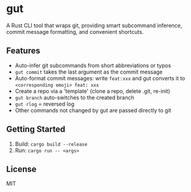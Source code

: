 # gut

A Rust CLI tool that wraps git, providing smart subcommand inference, commit message formatting, and convenient shortcuts.

## Features
- Auto-infer git subcommands from short abbreviations or typos
- `gut commit` takes the last argument as the commit message
- Auto-format commit messages: write `feat:xxx` and gut converts it to `<corresponding emoji> feat: xxx`
- Create a repo via a 'template' (clone a repo, delete .git, re-init)
- `gut branch` auto-switches to the created branch
- `gut rlog` = reversed log
- Other commands not changed by gut are passed directly to git

## Getting Started
1. Build: `cargo build --release`
2. Run: `cargo run -- <args>`

## License
MIT
